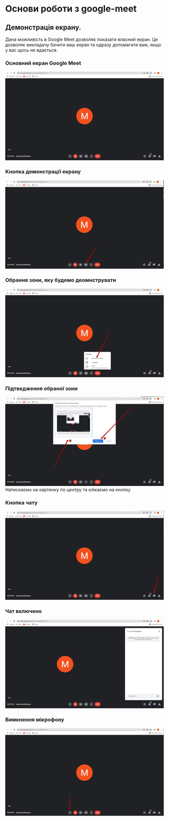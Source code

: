 # Основи роботи з google-meet
## Демонстрація екрану.
Дана можливість в Google Meet дозволяє показати власний екран. Це дозволяє викладачу бачити ваш екран та одразу допомагати вам, якщо у вас щось не вдається.
### Основний екран Google Meet
<img src = "img/meet01.jpg">  

### Кнопка демонстрації екрану
<img src = "img/meet02.jpg">  

### Обрання зони, яку будемо деомнструвати
<img src = "img/meet03.jpg">  

### Підтведження обраної зони
<img src = "img/meet04.jpg">  
Натискаємо на картинку по центру та клікаємо на кнопку 

### Кнопка чату
<img src = "img/meet05.jpg">  

### Чат включено
<img src = "img/meet06.jpg">  

### Вимкнення мікрофону
<img src = "img/meet07.jpg">  
